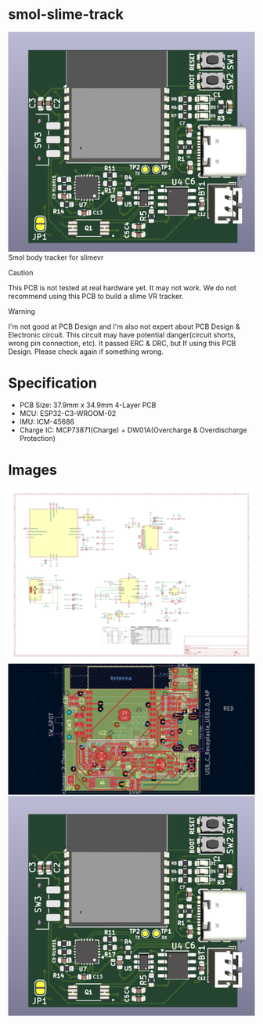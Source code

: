 # smol-slime-track

![3D Image](https://github.com/bass9030/smol-slime-tracker/blob/master/images/pcb_3d.png)
Smol body tracker for slimevr

> [!CAUTION]
> This PCB is not tested at real hardware yet. It may not work. We do not recommend using this PCB to build a slime VR tracker.

> [!WARNING]
> I'm not good at PCB Design and I'm also not expert about PCB Design & Electronic circuit. This circuit may have potential danger(circuit shorts, wrong pin connection, etc). It passed ERC & DRC, but If using this PCB Design. Please check again if something wrong.

# Specification

-   PCB Size: 37.9mm x 34.9mm 4-Layer PCB
-   MCU: ESP32-C3-WROOM-02
-   IMU: ICM-45686
-   Charge IC: MCP73871(Charge) + DW01A(Overcharge & Overdischarge Protection)

# Images

![Schematic Image](https://github.com/bass9030/smol-slime-tracker/blob/master/images/smol-slime-tracker.svg)
![2D Image](https://github.com/bass9030/smol-slime-tracker/blob/master/images/pcb_2d.png)
![3D Image](https://github.com/bass9030/smol-slime-tracker/blob/master/images/pcb_3d.png)

